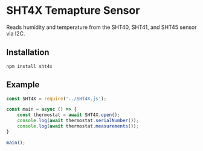 # SHT4X Temapture Sensor

Reads humidity and temperature from the SHT40, SHT41, and SHT45 sensor via I2C.

## Installation
```
npm install sht4x
```

## Example
```js
const SHT4X = require('../SHT4X.js');

const main = async () => {
    const thermostat = await SHT4X.open();
    console.log(await thermostat.serialNumber());
    console.log(await thermostat.measurements());
}

main();
```